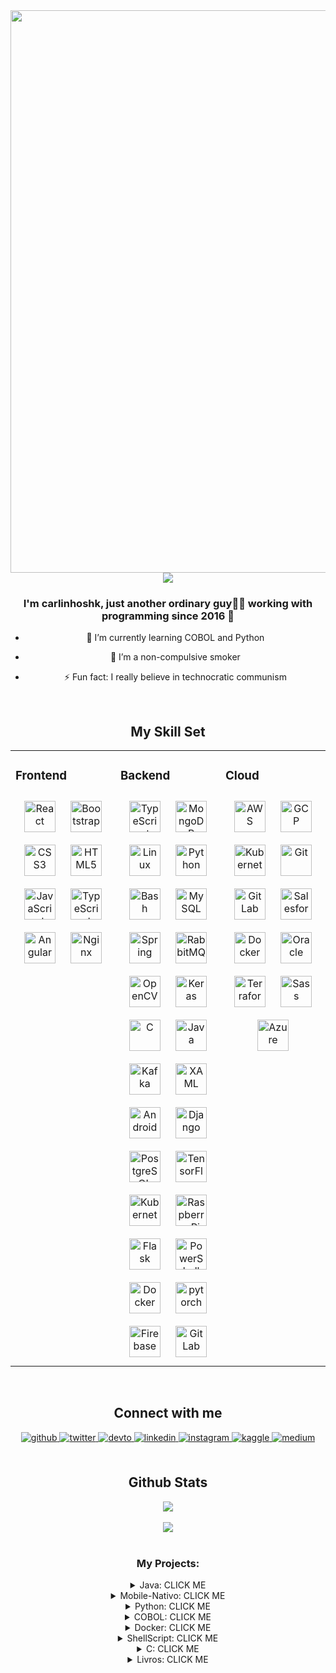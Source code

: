 <div align="center">
<img src="https://user-images.githubusercontent.com/40872405/153966396-a373f490-6f47-499d-8955-46a5d86752bb.gif" align="center" style="width: 900px" />

</div>  

<div align="center">
<img src="https://profile-counter.glitch.me/carlinhoshk/count.svg" />  

### <div align="center">I'm carlinhoshk, just another ordinary guy👨‍💻 working with programming since 2016 🚀</div>  
  

- 🌱 I’m currently learning COBOL and Python  
  

- 🚬 I’m a non-compulsive smoker  
  

- ⚡ Fun fact: I really believe in technocratic communism  
  

<br/>  


## My Skill Set  
<table><tr><td valign="top" width="33%">



### Frontend  
<div align="center">  
<a href="https://reactjs.org/" target="_blank"><img style="margin: 10px" src="https://profilinator.rishav.dev/skills-assets/react-original-wordmark.svg" alt="React" height="50" /></a>  
<a href="https://getbootstrap.com/docs/3.4/javascript/" target="_blank"><img style="margin: 10px" src="https://profilinator.rishav.dev/skills-assets/bootstrap-plain.svg" alt="Bootstrap" height="50" /></a>  
<a href="https://www.w3schools.com/css/" target="_blank"><img style="margin: 10px" src="https://profilinator.rishav.dev/skills-assets/css3-original-wordmark.svg" alt="CSS3" height="50" /></a>  
<a href="https://en.wikipedia.org/wiki/HTML5" target="_blank"><img style="margin: 10px" src="https://profilinator.rishav.dev/skills-assets/html5-original-wordmark.svg" alt="HTML5" height="50" /></a>  
<a href="https://www.javascript.com/" target="_blank"><img style="margin: 10px" src="https://profilinator.rishav.dev/skills-assets/javascript-original.svg" alt="JavaScript" height="50" /></a>  
<a href="https://www.typescriptlang.org/" target="_blank"><img style="margin: 10px" src="https://profilinator.rishav.dev/skills-assets/typescript-original.svg" alt="TypeScript" height="50" /></a>  
<a href="https://angular.io/" target="_blank"><img style="margin: 10px" src="https://profilinator.rishav.dev/skills-assets/angularjs-original.svg" alt="Angular" height="50" /></a>  
<a href="https://www.nginx.com/" target="_blank"><img style="margin: 10px" src="https://profilinator.rishav.dev/skills-assets/nginx-original.svg" alt="Nginx" height="50" /></a>  
</div>

</td><td valign="top" width="33%">



### Backend  
<div align="center">  
<a href="https://www.typescriptlang.org/" target="_blank"><img style="margin: 10px" src="https://profilinator.rishav.dev/skills-assets/typescript-original.svg" alt="TypeScript" height="50" /></a>  
<a href="https://www.mongodb.com/" target="_blank"><img style="margin: 10px" src="https://profilinator.rishav.dev/skills-assets/mongodb-original-wordmark.svg" alt="MongoDB" height="50" /></a>  
<a href="https://www.linux.org/" target="_blank"><img style="margin: 10px" src="https://profilinator.rishav.dev/skills-assets/linux-original.svg" alt="Linux" height="50" /></a>  
<a href="https://www.python.org/" target="_blank"><img style="margin: 10px" src="https://profilinator.rishav.dev/skills-assets/python-original.svg" alt="Python" height="50" /></a>  
<a href="https://www.gnu.org/software/bash/" target="_blank"><img style="margin: 10px" src="https://profilinator.rishav.dev/skills-assets/gnu_bash-icon.svg" alt="Bash" height="50" /></a>  
<a href="https://www.mysql.com/" target="_blank"><img style="margin: 10px" src="https://profilinator.rishav.dev/skills-assets/mysql-original-wordmark.svg" alt="MySQL" height="50" /></a>  
<a href="https://docs.spring.io/spring-framework/docs/3.0.x/reference/expressions.html#:~:text=The%20Spring%20Expression%20Language%20(SpEL,and%20basic%20string%20templating%20functionality." target="_blank"><img style="margin: 10px" src="https://profilinator.rishav.dev/skills-assets/springio-icon.svg" alt="Spring" height="50" /></a>  
<a href="https://www.rabbitmq.com/" target="_blank"><img style="margin: 10px" src="https://profilinator.rishav.dev/skills-assets/rabbitmq-icon.svg" alt="RabbitMQ" height="50" /></a>  
<a href="https://opencv.org/" target="_blank"><img style="margin: 10px" src="https://profilinator.rishav.dev/skills-assets/opencv-icon.svg" alt="OpenCV" height="50" /></a>  
<a href="https://keras.io/" target="_blank"><img style="margin: 10px" src="https://profilinator.rishav.dev/skills-assets/keras.png" alt="Keras" height="50" /></a>  
<a href="https://www.cprogramming.com/" target="_blank"><img style="margin: 10px" src="https://profilinator.rishav.dev/skills-assets/c-original.svg" alt="C" height="50" /></a>  
<a href="https://www.java.com/" target="_blank"><img style="margin: 10px" src="https://profilinator.rishav.dev/skills-assets/java-original-wordmark.svg" alt="Java" height="50" /></a>  
<a href="https://kafka.apache.org/" target="_blank"><img style="margin: 10px" src="https://profilinator.rishav.dev/skills-assets/apache_kafka-icon.svg" alt="Kafka" height="50" /></a>  
<a href="https://docs.microsoft.com/en-us/dotnet/desktop/wpf/xaml/" target="_blank"><img style="margin: 10px" src="https://profilinator.rishav.dev/skills-assets/xaml.png" alt="XAML" height="50" /></a>  
<a href="https://www.android.com/intl/en_in/" target="_blank"><img style="margin: 10px" src="https://profilinator.rishav.dev/skills-assets/android-original-wordmark.svg" alt="Android" height="50" /></a>  
<a href="https://www.djangoproject.com/" target="_blank"><img style="margin: 10px" src="https://profilinator.rishav.dev/skills-assets/django-original.svg" alt="Django" height="50" /></a>  
<a href="https://www.postgresql.org/" target="_blank"><img style="margin: 10px" src="https://profilinator.rishav.dev/skills-assets/postgresql-original-wordmark.svg" alt="PostgreSQL" height="50" /></a>  
<a href="https://www.tensorflow.org/" target="_blank"><img style="margin: 10px" src="https://profilinator.rishav.dev/skills-assets/tensorflow-icon.svg" alt="TensorFlow" height="50" /></a>  
<a href="https://kubernetes.io/" target="_blank"><img style="margin: 10px" src="https://profilinator.rishav.dev/skills-assets/kubernetes-icon.svg" alt="Kubernetes" height="50" /></a>  
<a href="https://www.raspberrypi.org/" target="_blank"><img style="margin: 10px" src="https://profilinator.rishav.dev/skills-assets/raspberrypi.png" alt="Raspberry Pi" height="50" /></a>  
<a href="https://flask.palletsprojects.com/" target="_blank"><img style="margin: 10px" src="https://profilinator.rishav.dev/skills-assets/flask.png" alt="Flask" height="50" /></a>  
<a href="https://docs.microsoft.com/en-us/powershell/" target="_blank"><img style="margin: 10px" src="https://profilinator.rishav.dev/skills-assets/powershell.png" alt="PowerShell" height="50" /></a>  
<a href="https://www.docker.com/" target="_blank"><img style="margin: 10px" src="https://profilinator.rishav.dev/skills-assets/docker-original-wordmark.svg" alt="Docker" height="50" /></a>  
<a href="https://pytorch.org/" target="_blank"><img style="margin: 10px" src="https://profilinator.rishav.dev/skills-assets/pytorch-icon.svg" alt="pytorch" height="50" /></a>  
<a href="https://firebase.google.com/" target="_blank"><img style="margin: 10px" src="https://profilinator.rishav.dev/skills-assets/firebase.png" alt="Firebase" height="50" /></a>  
<a href="https://about.gitlab.com/" target="_blank"><img style="margin: 10px" src="https://profilinator.rishav.dev/skills-assets/gitlab.svg" alt="GitLab" height="50" /></a>  
</div>

</td><td valign="top" width="33%">



### Cloud  
<div align="center">  
<a href="https://aws.amazon.com/" target="_blank"><img style="margin: 10px" src="https://profilinator.rishav.dev/skills-assets/amazonwebservices-original-wordmark.svg" alt="AWS" height="50" /></a>  
<a href="https://cloud.google.com/" target="_blank"><img style="margin: 10px" src="https://profilinator.rishav.dev/skills-assets/google_cloud-icon.svg" alt="GCP" height="50" /></a>  
<a href="https://kubernetes.io/" target="_blank"><img style="margin: 10px" src="https://profilinator.rishav.dev/skills-assets/kubernetes-icon.svg" alt="Kubernetes" height="50" /></a>  
<a href="https://github.com/" target="_blank"><img style="margin: 10px" src="https://profilinator.rishav.dev/skills-assets/git-scm-icon.svg" alt="Git" height="50" /></a>  
<a href="https://about.gitlab.com/" target="_blank"><img style="margin: 10px" src="https://profilinator.rishav.dev/skills-assets/gitlab.svg" alt="GitLab" height="50" /></a>  
<a href="https://www.salesforce.com/in/" target="_blank"><img style="margin: 10px" src="https://profilinator.rishav.dev/skills-assets/salesforce.png" alt="Salesforce" height="50" /></a>  
<a href="https://www.docker.com/" target="_blank"><img style="margin: 10px" src="https://profilinator.rishav.dev/skills-assets/docker-original-wordmark.svg" alt="Docker" height="50" /></a>  
<a href="https://www.oracle.com/in/index.html" target="_blank"><img style="margin: 10px" src="https://profilinator.rishav.dev/skills-assets/oracle-original.svg" alt="Oracle" height="50" /></a>  
<a href="https://www.terraform.io/" target="_blank"><img style="margin: 10px" src="https://profilinator.rishav.dev/skills-assets/terraformio-icon.svg" alt="Terraform" height="50" /></a>  
<a href="https://sass-lang.com/" target="_blank"><img style="margin: 10px" src="https://profilinator.rishav.dev/skills-assets/sass-original.svg" alt="Sass" height="50" /></a>  
<a href="https://azure.microsoft.com/en-in/" target="_blank"><img style="margin: 10px" src="https://profilinator.rishav.dev/skills-assets/microsoft_azure-icon.svg" alt="Azure" height="50" /></a>  
</div>

</td></tr></table>  

<br/>  


## Connect with me  
<div align="center">
<a href="https://github.com/rishavanand" target="_blank">
<img src=https://img.shields.io/badge/github-%2324292e.svg?&style=for-the-badge&logo=github&logoColor=white alt=github style="margin-bottom: 5px;" />
</a>
<a href="https://twitter.com/carlinhoshk_sh" target="_blank">
<img src=https://img.shields.io/badge/twitter-%2300acee.svg?&style=for-the-badge&logo=twitter&logoColor=white alt=twitter style="margin-bottom: 5px;" />
</a>
<a href="https://dev.to/carlinhoshk" target="_blank">
<img src=https://img.shields.io/badge/dev.to-%2308090A.svg?&style=for-the-badge&logo=dev.to&logoColor=white alt=devto style="margin-bottom: 5px;" />
</a>
<a href="https://linkedin.com/in/carlinhoshk" target="_blank">
<img src=https://img.shields.io/badge/linkedin-%231E77B5.svg?&style=for-the-badge&logo=linkedin&logoColor=white alt=linkedin style="margin-bottom: 5px;" />
</a>
<a href="https://instagram.com/carlinhoshk.sh" target="_blank">
<img src=https://img.shields.io/badge/instagram-%23000000.svg?&style=for-the-badge&logo=instagram&logoColor=white alt=instagram style="margin-bottom: 5px;" />
</a>
<a href="https://www.kaggle.com/carlosmds" target="_blank">
<img src=https://img.shields.io/badge/kaggle-%2344BAE8.svg?&style=for-the-badge&logo=kaggle&logoColor=white alt=kaggle style="margin-bottom: 5px;" />
</a>
<a href="https://medium.com/carlosmdohk" target="_blank">
<img src=https://img.shields.io/badge/medium-%23292929.svg?&style=for-the-badge&logo=medium&logoColor=white alt=medium style="margin-bottom: 5px;" />
</a>  
</div>  
  

<br/>  


## Github Stats  
<div align="center"><img src="https://github-readme-stats.vercel.app/api/top-langs/?username=carlinhoshk&layout=compact&show_icons=true&theme=highcontrast&&include_all_commits=true&count_private=true"/></div>  

<br/>  

<div align="center"><img src="https://spotify-github-profile.vercel.app/api/view?uid=22pom6qbb76uekvgxof4p3uha&cover_image=true&theme=default&show_offline=true&background_color=121212" /></div>  

<br/>  

### My Projects:

<details><summary>Java: CLICK ME</summary>
<p>
<a href="https://github.com/carlinhoshk/curso-microservicos-springcloud">Microsserviços em Spring-Cloud</a>

<a href="https://github.com/carlinhoshk/Semana-spring-react">Semana Spring react - Spring-Boot</a>

<a href="https://github.com/carlinhoshk/rest-api-crud">Spring-boot REST CRUD API</a>

<a href="https://github.com/carlinhoshk/Estudos-Java-Opencv">Java visão computacional com Opencv</a>

<a href="https://github.com/carlinhoshk/Estudos-Java-Opencv">Java visão computacional com Opencv</a>

<a href="https://github.com/carlinhoshk/Spring-Java-Microservicos"> Java microsserviços com spring-boot e spring-cloud </a>

<a href="https://github.com/carlinhoshk/Java-estudos-jdbc"> Java Banco de dados JDBC </a>

<a href="https://github.com/carlinhoshk/Aulas-Senac-2PF"> Execício e materiais do Curso em Java SENAC | Professor 2</a>

<a href="https://github.com/carlinhoshk/Repositorio-Aulas-Pressenciais"> Exercícios e materiais do Curso em Java SENAC | Professor 1 </a>

<a href="https://github.com/carlinhoshk/Loops-e-Arrays"> Curso DIO Aulas de Loops e Array</a>

<a href="https://github.com/carlinhoshk/Aula-Metodos-Exercicio3">Curso DIO Exercício método 3 </a>

<a href="https://github.com/carlinhoshk/Aula-Metodos-Exercicio.2">Curso DIO Exercício método 2 </a>

<a href="https://github.com/carlinhoshk/Debugging_Java"> Curso DIO Debugging </a>

<a href="https://github.com/carlinhoshk/Aula-metodos-Java" > Curso DIO Exercício método 1</a>

<a href="https://github.com/carlinhoshk/curso-java-fundamental"> Boot-Camp da DIO </a>

<a href="https://github.com/carlinhoshk/curso-dio-dominando-ide-java">Curso da DIO IDE-Java</a>

<a href="https://github.com/carlinhoshk/Pizza-Comanda-em-Java">GUI em Swing de uma comanda de Pizza </a>

</p>
</details>

<details><summary>Mobile-Nativo: CLICK ME</summary>
<p>
<a href="https://github.com/carlinhoshk/CarlosTraductorApp">App Mobile usando serviço cloud da Azure</a>

<a href="https://github.com/carlinhoshk/cobra">App do jogo da cobrinha</a>

<a href="https://github.com/carlinhoshk/Kalculator">App de uma calculadora </a>

<a href="https://github.com/carlinhoshk/Teste_funcionalidades_opencv_mobile">App de visão computacional com Opencv</a>
</p>
</details>

<details><summary>Python: CLICK ME</summary>
<p>
<a href="https://github.com/carlinhoshk/Olhos_BublleDock"> Python+Docker+Opencv+Flask </a>

<a href="https://github.com/carlinhoshk/flask_tk_opencv_gitpod">Configurações para rodar Flask e Opencv no GitPod</a>

<a href="https://github.com/carlinhoshk/projeto_apuracao_eleicoes_2022"> Python+Pandas,Request e json para leitura das eleições 2022</a>

<a href="https://github.com/carlinhoshk/Projeto-Legislativo">Python reconhecimento facial de Deputado Federal ( em construção )</a>

<a href="https://github.com/carlinhoshk/FasAPI_Em_Container">Fast-API em Docker</a>

<a href="https://github.com/carlinhoshk/OpenCV-corta-lugar-especifico">Python visão computacional cortando lugar especifico </a>

<a href="https://github.com/carlinhoshk/cortando-video">Python transformando video em frames </a>

<a href="https://github.com/carlinhoshk/Curso-coursera-python-usp">Repositório estudos curso coursera python usp </a>
</p>
</details>

<details><summary>COBOL: CLICK ME</summary>
<p>
<a href="https://github.com/carlinhoshk/Calculadora-COBOL"> Calculadora em COBOL</a>
<a href="https://github.com/carlinhoshk/Ola-mundo-em-Cobol">Ola mundo em COBOL </a>
</p>
</details>
<details><summary>Docker: CLICK ME</summary>
<p>
<a href="https://github.com/carlinhoshk/Docker-AzureSQLServer">Docker para Microsoft SQLServer</a>
</p>
</details>
<details><summary>ShellScript: CLICK ME</summary>
<p>
<a href="https://github.com/carlinhoshk/buildando_opencv_docker">Buildando Docker, Python e Opencv no raspberrypi</a>
</p>
<a href="https://github.com/carlinhoshk/Repositorio-do-livro-POSIX-shell-script">Estudos do livro shell script</a>

<a href="https://github.com/carlinhoshk/bash-para-cuda">Shell Script para automatizar instalação dos cuda drive</a>

<a href="https://github.com/carlinhoshk/Linux-lendo-hexadecimal-e-binaario">Lendo hexadecimal e Binário </a>
</details>
<details><summary>C: CLICK ME</summary>
<p>

<a href="https://github.com/carlinhoshk/Estudos-GStreamer"> Gstremer para tratar stream de video </a>

</p>
</details>

<details><summary>Livros: CLICK ME</summary>
<p>

<a href="https://github.com/carlinhoshk/Repositorio-do-livro-POSIX-shell-script">Estudos livros POSIX-Shell-Script</a>

<a href="https://github.com/carlinhoshk/Estudos-Livro-Desbravando-Java-OO">Estudos de Java OO</a>

<a href="https://github.com/carlinhoshk/Estudos-Livro-Aprendendo-SQL">Estudos SQL</a>
</p>
</details>
